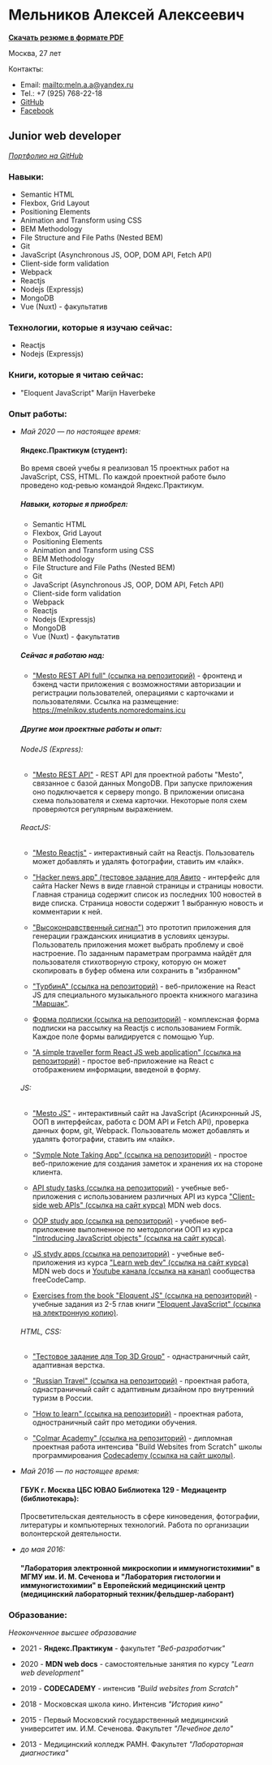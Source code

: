 # Мельников Алексей Алексеевич

**[Скачать резюме в формате PDF](https://drive.google.com/file/d/1N-dIxd61koHlAkZ8O9nbPmbjygShGY1F/view?usp=sharing)** 

Москва, 27 лет

Контакты:

* Email: <mailto:meln.a.a@yandex.ru> 
* Tel.: +7 (925) 768-22-18 
* [GitHub](https://github.com/MelnikovAleksei) 
* [Facebook](https://www.facebook.com/meln.aleksei) 

## Junior web developer 

*[Портфолио на GitHub](https://github.com/MelnikovAleksei)* 

### Навыки: 

* Semantic HTML
* Flexbox, Grid Layout
* Positioning Elements
* Animation and Transform using CSS
* BEM Methodology
* File Structure and File Paths (Nested BEM)
* Git
* JavaScript (Asynchronous JS, OOP, DOM API, Fetch API)
* Client-side form validation
* Webpack 
* Reactjs 
* Nodejs (Expressjs) 
* MongoDB 
* Vue (Nuxt) - факультатив 

### Технологии, которые я изучаю сейчас:

* Reactjs
* Nodejs (Expressjs)

### Книги, которые я читаю сейчас:

* "Eloquent JavaScript" Marijn Haverbeke

### Опыт работы: 

* *Май 2020 — по настоящее время:* 

  #### Яндекс.Практикум (студент):
  
  Во время своей учебы я реализовал 15 проектных работ на JavaScript, CSS, HTML. По каждой проектной работе было проведено код-ревью командой Яндекс.Практикум.   
  
  ##### Навыки, которые я приобрел: 
  
  * Semantic HTML
  * Flexbox, Grid Layout
  * Positioning Elements
  * Animation and Transform using CSS
  * BEM Methodology
  * File Structure and File Paths (Nested BEM)
  * Git
  * JavaScript (Asynchronous JS, OOP, DOM API, Fetch API)
  * Client-side form validation
  * Webpack 
  * Reactjs 
  * Nodejs (Expressjs) 
  * MongoDB 
  * Vue (Nuxt) - факультатив   

  ##### Сейчас я работаю над: 

    * ["Mesto REST API full" (ссылка на репозиторий)](https://github.com/MelnikovAleksei/react-mesto-api-full) - фронтенд и бэкенд части приложения с возможностями авторизации и     регистрации пользователей, операциями с карточками и пользователями. 
    Ссылка на размещение: https://melnikov.students.nomoredomains.icu 

  ##### Другие мои проектные работы и опыт: 

  ###### NodeJS (Express):

    * ["Mesto REST API"](https://github.com/MelnikovAleksei/express-mesto) - REST API для проектной работы "Mesto", связанное с базой данных MongoDB. При запуске приложения оно подключается к серверу mongo. В приложении описана схема пользователя и схема карточки. Некоторые поля схем проверяются регулярным выражением.

  ###### ReactJS:

    * ["Mesto Reactjs"](https://github.com/MelnikovAleksei/mesto-react) - интерактивный сайт на Reactjs. Пользователь может добавлять и удалять фотографии, ставить им «лайк». 

    * ["Hacker news app" (тестовое задание для Авито](https://github.com/MelnikovAleksei/hacker-news) - интерфейс для сайта Hacker News в виде главной страницы и страницы новости.  Главная страница содержит список из последних 100 новостей в виде списка. Страница новости содержит 1 выбранную новость и комментарии к ней.

    * ["Высоконравственный сигнал")](https://github.com/MelnikovAleksei/hackathon-25) это прототип приложения для генерации гражданских инициатив в условиях цензуры. Пользователь приложения может выбрать проблему и своё настроение. По заданным параметрам программа найдёт для пользователя стихотворную строку, которую он может скопировать в буфер обмена или сохранить в "избранном"

    * ["ТурбинА" (ссылка на репозиторий)](https://github.com/MelnikovAleksei/marshak-musical-project) - веб-приложение на React JS для специального музыкального проекта книжного магазина ["Маршак"](https://marshakbooks.ru/).

    * [Форма подписки (ссылка на репозиторий)](https://github.com/MelnikovAleksei/form-validation-formik) - комплексная форма подписки на рассылку на Reactjs с использованием Formik. Каждое поле формы валидируется с помощью Yup. 

    * ["A simple traveller form React JS web application"  (ссылка на репозиторий)](https://github.com/MelnikovAleksei/travel-form) - простое веб-приложение на React с отображением информации, введеной в форму.

  ###### JS:

    * ["Mesto JS"](https://github.com/MelnikovAleksei/mesto) - интерактивный сайт на JavaScript (Асинхронный JS, ООП в интерфейсах, работа с DOM API и Fetch API), проверка данных форм, git, Webpack. Пользователь может добавлять и удалять фотографии, ставить им «лайк». 

    * ["Symple Note Taking App" (ссылка на репозиторий)](https://github.com/MelnikovAleksei/notes) - простое веб-приложение для создания заметок и хранения их на стороне клиента. 

    * [API study tasks (ссылка на репозиторий)](https://github.com/MelnikovAleksei/api-study-tasks) - учебные веб-приложения с использованием различных API из курса ["Client-side web APIs" (ссылка на сайт курса)](https://developer.mozilla.org/en-US/docs/Learn/JavaScript/Client-side_web_APIs) MDN web docs.  

    * [OOP study app (ссылка на репозиторий)](https://github.com/MelnikovAleksei/oop-study-task) - учебное веб-приложение выполненное по методологии ООП из курса ["Introducing JavaScript objects" (ссылка на сайт курса)](https://developer.mozilla.org/en-US/docs/Learn/JavaScript/Objects). 

    * [JS stydy apps (ссылка на репозиторий)](https://github.com/MelnikovAleksei/js-stydy-apps) - учебные веб-приложения из курса ["Learn web dev" (ссылка на сайт курса)](https://developer.mozilla.org/en-US/docs/Learn) MDN web docs и [Youtube канала (ссылка на канал)](https://www.youtube.com/c/Freecodecamp/) сообщества freeCodeCamp. 

    * [Exercises from the book "Eloquent JS" (ссылка на репозиторий)](https://github.com/MelnikovAleksei/exercises-eloquent-js/tree/master) - учебные задания из 2-5 глав книги ["Eloquent JavaScript" (ссылка на электронную копию)](https://eloquentjavascript.net/). 

  ###### HTML, CSS:

    * ["Тестовое задание для Top 3D Group"](https://github.com/MelnikovAleksei/test-top3dgroup) - однастраничный сайт, адаптивная верстка.

    * ["Russian Travel" (ссылка на репозиторий)](https://github.com/MelnikovAleksei/russian-travel) - проектная работа, однастраничный сайт с адаптивным дизайном про внутренний туризм в России. 

    * ["How to learn" (ссылка на репозиторий)](https://github.com/MelnikovAleksei/how-to-learn) - проектная работа, одностраничный сайт про методики обучения. 

    * ["Colmar Academy" (ссылка на репозиторий)](https://github.com/MelnikovAleksei/Colmar-Academy) - дипломная проектная работа интенсива "Build Websites from Scratch" школы программирования [Codecademy (ссылка на сайт школы)](https://www.codecademy.com/).     

* *Май 2016 — по настоящее время:* 

  #### ГБУК г. Москва ЦБС ЮВАО Библиотека 129 - Медиацентр (библиотекарь): 
  
    Просветительская деятельность в сфере киноведения, фотографии, литературы и компьютерных технологий. Работа по организации волонтерской деятельности. 

* *до мая 2016:* 

  #### "Лаборатория электронной микроскопии и иммуногистохимии" в МГМУ им. И. М. Сеченова и "Лаборатория гистологии и иммуногистохимии" в Европейский медицинский центр (медицинский лабораторный техник/фельдшер-лаборант) 
  
### Образование: 

  *Неоконченное высшее образование* 
  
  * 2021 - **Яндекс.Практикум** - факультет *"Веб-разработчик"* 
  
  * 2020 - **MDN web docs** - самостоятельные занятия по курсу *"Learn web development"* 
  
  * 2019 - **CODECADEMY** - интенсив *"Build websites from Scratch"* 
  
  * 2018 - Московская школа кино. Интенсив *"История кино"* 
  
  * 2015 - Первый Московский государственный медицинский университет им. И.М. Сеченова. Факультет *"Лечебное дело"* 
  
  * 2013 - Медицинский колледж РАМН. Факультет *"Лабораторная диагностика"* 
  
